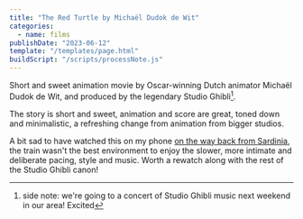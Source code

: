 ```yaml
---
title: "The Red Turtle by Michaël Dudok de Wit"
categories:
  - name: films
publishDate: "2023-06-12"
template: "/templates/page.html"
buildScript: "/scripts/processNote.js"
---
```


Short and sweet animation movie by Oscar-winning Dutch animator Michaël Dudok de Wit, and produced by the legendary Studio Ghibli[^1].

The story is short and sweet, animation and score are great, toned down and minimalistic, a refreshing change from animation from bigger studios.

A bit sad to have watched this on my phone [on the way back from Sardinia](/notes/weeknote-14-part-1-via-a-turris-caralis/), the train wasn't the best environment to enjoy the slower, more intimate and deliberate pacing, style and music. Worth a rewatch along with the rest of the Studio Ghibli canon!

[^1]: side note: we're going to a concert of Studio Ghibli music next weekend in our area! Excited

